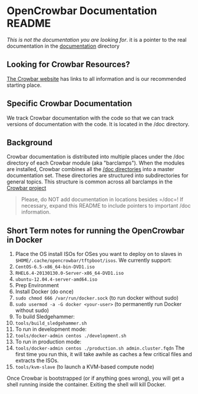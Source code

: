# OpenCrowbar Documentation README

_This is not the documentation you are looking for_. it is a pointer to the real documentation in the [documentation](/doc/README.md) directory

## Looking for Crowbar Resources?

[The Crowbar website](http://crowbar.github.io) has links to all information and is our recommended starting place.

## Specific Crowbar Documentation 

We track Crowbar documentation with the code so that we can track versions of documentation with the code.  It is located in the /doc directory.

## Background
Crowbar documentation is distributed into multiple places under the /doc directory of each Crowbar module (aka "barclamps").  When the modules are installed, Crowbar combines all the [/doc directories](/doc/README.md) into a master documentation set.  These directories are structured into subdirectories for general topics.  This structure is common across all barclamps in the [Crowbar project](https://github.com/crowbar/)

> Please, do NOT add documentation in locations besides =/doc=!  If necessary, expand this README to include pointers to important /doc information.

## Short Term notes for running the OpenCrowbar in Docker

1. Place the OS install ISOs for OSes you want to deploy on to slaves in
  `$HOME/.cache/opencrowbar/tftpboot/isos`.  We currently support:
  1. `CentOS-6.5-x86_64-bin-DVD1.iso`
  2. `RHEL6.4-20130130.0-Server-x86_64-DVD1.iso`
  3. `ubuntu-12.04.4-server-amd64.iso`
1. Prep Environment
  1. Install Docker (do once)
  2. `sudo chmod 666 /var/run/docker.sock` (to run docker without sudo)
  3. `sudo usermod -a -G docker <your-user>` (to permanently run Docker
  without sudo)
2. To build Sledgehammer:
  1. `tools/build_sledgehammer.sh`
2. To run in development mode:
  1. `tools/docker-admin centos ./development.sh`
3. To run in production mode:
  1. `tools/docker-admin centos ./production.sh admin.cluster.fqdn`
     The first time you run this, it will take awhile as caches a few
     critical files and extracts the ISOs.
  2. `tools/kvm-slave` (to launch a KVM-based compute node)

Once Crowbar is bootstrapped (or if anything goes wrong), you will get a shell running inside the container.  Exiting the shell will kill Docker.
